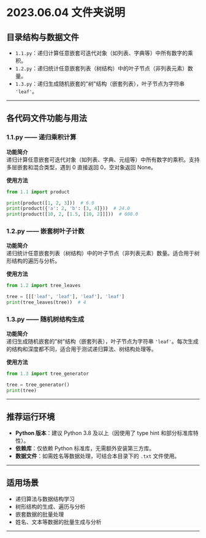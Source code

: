 # 2023.06.04 文件夹说明

## 目录结构与数据文件

- `1.1.py`：递归计算任意嵌套可迭代对象（如列表、字典等）中所有数字的乘积。
- `1.2.py`：递归统计任意嵌套列表（树结构）中的叶子节点（非列表元素）数量。
- `1.3.py`：递归生成随机嵌套的"树"结构（嵌套列表），叶子节点为字符串 `'leaf'`。

---

## 各代码文件功能与用法

### 1.1.py —— 递归乘积计算

**功能简介**  
递归计算任意嵌套可迭代对象（如列表、字典、元组等）中所有数字的乘积。支持多层嵌套和混合类型，遇到 0 直接返回 0，空对象返回 None。

**使用方法**  
```python
from 1.1 import product

print(product([1, 2, 3]))  # 6.0
print(product({'a': 2, 'b': [3, 4]}))  # 24.0
print(product([10, 2, [1.5, [10, 2]]]))  # 600.0
```

### 1.2.py —— 嵌套树叶子计数

**功能简介**  
递归统计任意嵌套列表（树结构）中的叶子节点（非列表元素）数量。适合用于树形结构的遍历与分析。

**使用方法**  
```python
from 1.2 import tree_leaves

tree = [[['leaf', 'leaf'], 'leaf'], 'leaf']
print(tree_leaves(tree))  # 4
```

### 1.3.py —— 随机树结构生成

**功能简介**  
递归生成随机嵌套的"树"结构（嵌套列表），叶子节点为字符串 `'leaf'`。每次生成的结构和深度都不同，适合用于测试递归算法、树结构处理等。

**使用方法**  
```python
from 1.3 import tree_generator

tree = tree_generator()
print(tree)
```

---

## 推荐运行环境

- **Python 版本**：建议 Python 3.8 及以上（因使用了 type hint 和部分标准库特性）。
- **依赖库**：仅依赖 Python 标准库，无需额外安装第三方库。
- **数据文件**：如需姓名等数据处理，可结合本目录下的 `.txt` 文件使用。

---

## 适用场景

- 递归算法与数据结构学习
- 树形结构的生成、遍历与分析
- 嵌套数据的批量处理
- 姓名、文本等数据的批量生成与分析

---
